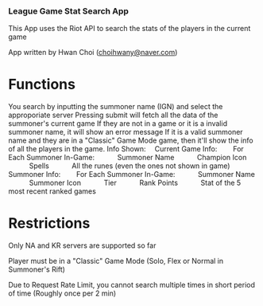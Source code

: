 ### League Game Stat Search App

This App uses the Riot API to search the stats of the players in the current game

App written by Hwan Choi (choihwany@naver.com)

# Functions

You search by inputting the summoner name (IGN) and select the approporiate server
Pressing submit will fetch all the data of the summoner's current game
If they are not in a game or it is a invalid summoner name, it will show an error message
If it is a valid summoner name and they are in a "Classic" Game Mode game, then it'll show the info of all the players in the game.
Info Shown:
&emsp;Current Game Info:
&emsp;&emsp;For Each Summoner In-Game:
&emsp;&emsp;&emsp;Summoner Name
&emsp;&emsp;&emsp;Champion Icon
&emsp;&emsp;&emsp;Spells
&emsp;&emsp;&emsp;All the runes (even the ones not shown in game)
&emsp;Summoner Info:
&emsp;&emsp;For Each Summoner In-Game:
&emsp;&emsp;&emsp;Summoner Name
&emsp;&emsp;&emsp;Summoner Icon
&emsp;&emsp;&emsp;Tier
&emsp;&emsp;&emsp;Rank Points
&emsp;&emsp;&emsp;Stat of the 5 most recent ranked games

# Restrictions

Only NA and KR servers are supported so far

Player must be in a "Classic" Game Mode (Solo, Flex or Normal in Summoner's Rift)

Due to Request Rate Limit, you cannot search multiple times in short period of time (Roughly once per 2 min)